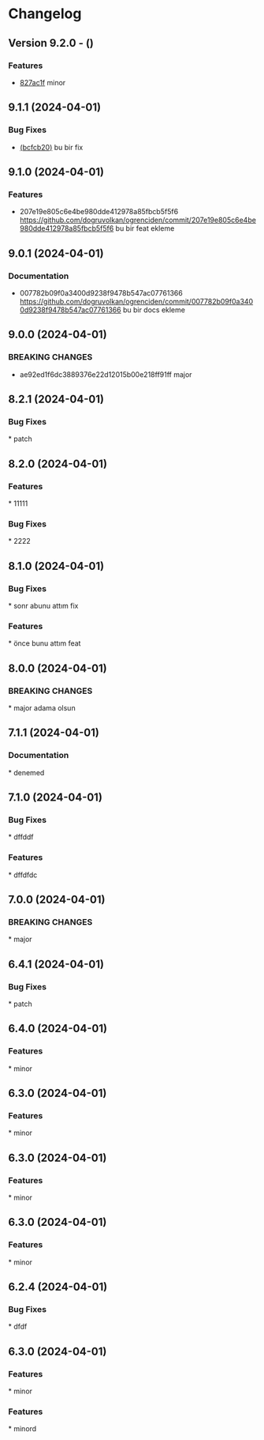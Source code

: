 # Changelog

## Version 9.2.0 - ()
### Features
* [827ac1f](https://github.com/dogruvolkan/ogrenciden/commit/827ac1fc2c6612953d683b748920bcbeb95e9090) minor
## 9.1.1 (2024-04-01)
### Bug Fixes
* [(bcfcb20)](https://github.com/dogruvolkan/ogrenciden/commit/bcfcb20aed90707498f14f8e9459484ae3b5ae69) bu bir fix
## 9.1.0 (2024-04-01)
### Features
* 207e19e805c6e4be980dde412978a85fbcb5f5f6 https://github.com/dogruvolkan/ogrenciden/commit/207e19e805c6e4be980dde412978a85fbcb5f5f6 bu bir feat ekleme
## 9.0.1 (2024-04-01)
### Documentation
* 007782b09f0a3400d9238f9478b547ac07761366 https://github.com/dogruvolkan/ogrenciden/commit/007782b09f0a3400d9238f9478b547ac07761366 bu bir docs ekleme
## 9.0.0 (2024-04-01)
### BREAKING CHANGES
* ae92ed1f6dc3889376e22d12015b00e218ff91ff major
## 8.2.1 (2024-04-01)
### Bug Fixes
[](commmit) * patch
## 8.2.0 (2024-04-01)
### Features
[](commmit) * 11111
### Bug Fixes
[](commmit) * 2222
## 8.1.0 (2024-04-01)
### Bug Fixes
[](commmit) * sonr abunu attım fix
### Features
[](commmit) * önce bunu attım feat
## 8.0.0 (2024-04-01)
### BREAKING CHANGES
[](commmit) * major adama olsun
## 7.1.1 (2024-04-01)
### Documentation
[](commmit) * denemed
## 7.1.0 (2024-04-01)
### Bug Fixes
[](commmit) * dffddf
### Features
[](commmit) * dffdfdc
## 7.0.0 (2024-04-01)
### BREAKING CHANGES
[](commmit) * major
## 6.4.1 (2024-04-01)
### Bug Fixes
[](commmit) * patch
## 6.4.0 (2024-04-01)
### Features
[](commmit) * minor
## 6.3.0 (2024-04-01)
### Features
[](commmit) * minor
## 6.3.0 (2024-04-01)
### Features
[](commmit) * minor
## 6.3.0 (2024-04-01)
### Features
[](commmit) * minor
## 6.2.4 (2024-04-01)
### Bug Fixes
[](commmit) * dfdf
## 6.3.0 (2024-04-01)
### Features
[](commmit) * minor
### Features
[](commmit) * minord